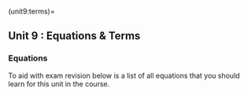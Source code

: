 (unit9:terms)=
## Unit 9 : Equations & Terms

### Equations
To aid with exam revision below is a list of all equations that you should learn for this unit in the course.
